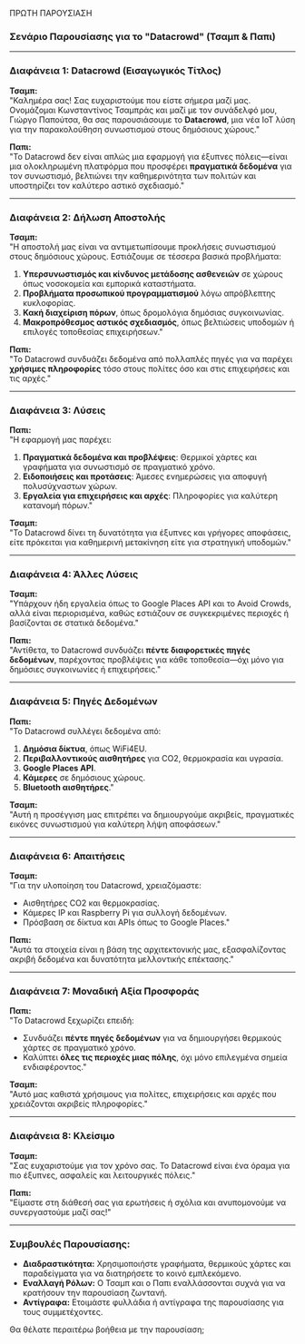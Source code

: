 ΠΡΩΤΗ ΠΑΡΟΥΣΙΑΣΗ
### Σενάριο Παρουσίασης για το **"Datacrowd"** (Τσαμπ & Παπι)

---

### **Διαφάνεια 1: Datacrowd (Εισαγωγικός Τίτλος)**  
**Τσαμπ:**  
"Καλημέρα σας! Σας ευχαριστούμε που είστε σήμερα μαζί μας. Ονομάζομαι Κωνσταντίνος Τσαμπράς και μαζί με τον συνάδελφό μου, Γιώργο Παπούτσα, θα σας παρουσιάσουμε το **Datacrowd**, μια νέα IoT λύση για την παρακολούθηση συνωστισμού στους δημόσιους χώρους."

**Παπι:**  
"Το Datacrowd δεν είναι απλώς μια εφαρμογή για έξυπνες πόλεις—είναι μια ολοκληρωμένη πλατφόρμα που προσφέρει **πραγματικά δεδομένα** για τον συνωστισμό, βελτιώνει την καθημερινότητα των πολιτών και υποστηρίζει τον καλύτερο αστικό σχεδιασμό."

---

### **Διαφάνεια 2: Δήλωση Αποστολής**  
**Τσαμπ:**  
"Η αποστολή μας είναι να αντιμετωπίσουμε προκλήσεις συνωστισμού στους δημόσιους χώρους. Εστιάζουμε σε τέσσερα βασικά προβλήματα:  
1. **Υπερσυνωστισμός και κίνδυνος μετάδοσης ασθενειών** σε χώρους όπως νοσοκομεία και εμπορικά καταστήματα.  
2. **Προβλήματα προσωπικού προγραμματισμού** λόγω απρόβλεπτης κυκλοφορίας.  
3. **Κακή διαχείριση πόρων**, όπως δρομολόγια δημόσιας συγκοινωνίας.  
4. **Μακροπρόθεσμος αστικός σχεδιασμός**, όπως βελτιώσεις υποδομών ή επιλογές τοποθεσίας επιχειρήσεων."

**Παπι:**  
"Το Datacrowd συνδυάζει δεδομένα από πολλαπλές πηγές για να παρέχει **χρήσιμες πληροφορίες** τόσο στους πολίτες όσο και στις επιχειρήσεις και τις αρχές."

---

### **Διαφάνεια 3: Λύσεις**  
**Παπι:**  
"Η εφαρμογή μας παρέχει:  
1. **Πραγματικά δεδομένα και προβλέψεις**: Θερμικοί χάρτες και γραφήματα για συνωστισμό σε πραγματικό χρόνο.  
2. **Ειδοποιήσεις και προτάσεις**: Άμεσες ενημερώσεις για αποφυγή πολυσύχναστων χώρων.  
3. **Εργαλεία για επιχειρήσεις και αρχές**: Πληροφορίες για καλύτερη κατανομή πόρων."

**Τσαμπ:**  
"Το Datacrowd δίνει τη δυνατότητα για έξυπνες και γρήγορες αποφάσεις, είτε πρόκειται για καθημερινή μετακίνηση είτε για στρατηγική υποδομών."

---

### **Διαφάνεια 4: Άλλες Λύσεις**  
**Τσαμπ:**  
"Υπάρχουν ήδη εργαλεία όπως το Google Places API και το Avoid Crowds, αλλά είναι περιορισμένα, καθώς εστιάζουν σε συγκεκριμένες περιοχές ή βασίζονται σε στατικά δεδομένα."

**Παπι:**  
"Αντίθετα, το Datacrowd συνδυάζει **πέντε διαφορετικές πηγές δεδομένων**, παρέχοντας προβλέψεις για κάθε τοποθεσία—όχι μόνο για δημόσιες συγκοινωνίες ή επιχειρήσεις."

---

### **Διαφάνεια 5: Πηγές Δεδομένων**  
**Παπι:**  
"Το Datacrowd συλλέγει δεδομένα από:  
1. **Δημόσια δίκτυα**, όπως WiFi4EU.  
2. **Περιβαλλοντικούς αισθητήρες** για CO2, θερμοκρασία και υγρασία.  
3. **Google Places API**.  
4. **Κάμερες** σε δημόσιους χώρους.  
5. **Bluetooth αισθητήρες**."

**Τσαμπ:**  
"Αυτή η προσέγγιση μας επιτρέπει να δημιουργούμε ακριβείς, πραγματικές εικόνες συνωστισμού για καλύτερη λήψη αποφάσεων."

---

### **Διαφάνεια 6: Απαιτήσεις**  
**Τσαμπ:**  
"Για την υλοποίηση του Datacrowd, χρειαζόμαστε:  
- Αισθητήρες CO2 και θερμοκρασίας.  
- Κάμερες IP και Raspberry Pi για συλλογή δεδομένων.  
- Πρόσβαση σε δίκτυα και APIs όπως το Google Places."

**Παπι:**  
"Αυτά τα στοιχεία είναι η βάση της αρχιτεκτονικής μας, εξασφαλίζοντας ακριβή δεδομένα και δυνατότητα μελλοντικής επέκτασης."

---

### **Διαφάνεια 7: Μοναδική Αξία Προσφοράς**  
**Παπι:**  
"Το Datacrowd ξεχωρίζει επειδή:  
- Συνδυάζει **πέντε πηγές δεδομένων** για να δημιουργήσει θερμικούς χάρτες σε πραγματικό χρόνο.  
- Καλύπτει **όλες τις περιοχές μιας πόλης**, όχι μόνο επιλεγμένα σημεία ενδιαφέροντος."

**Τσαμπ:**  
"Αυτό μας καθιστά χρήσιμους για πολίτες, επιχειρήσεις και αρχές που χρειάζονται ακριβείς πληροφορίες."

---

### **Διαφάνεια 8: Κλείσιμο**  
**Τσαμπ:**  
"Σας ευχαριστούμε για τον χρόνο σας. Το Datacrowd είναι ένα όραμα για πιο έξυπνες, ασφαλείς και λειτουργικές πόλεις."

**Παπι:**  
"Είμαστε στη διάθεσή σας για ερωτήσεις ή σχόλια και ανυπομονούμε να συνεργαστούμε μαζί σας!"

---

### **Συμβουλές Παρουσίασης:**
- **Διαδραστικότητα:** Χρησιμοποιήστε γραφήματα, θερμικούς χάρτες και παραδείγματα για να διατηρήσετε το κοινό εμπλεκόμενο.
- **Εναλλαγή Ρόλων:** Ο Τσαμπ και ο Παπι εναλλάσσονται συχνά για να κρατήσουν την παρουσίαση ζωντανή.
- **Αντίγραφα:** Ετοιμάστε φυλλάδια ή αντίγραφα της παρουσίασης για τους συμμετέχοντες.

Θα θέλατε περαιτέρω βοήθεια με την παρουσίαση;
